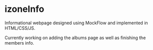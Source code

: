 # izoneInfo
Informational webpage designed using MockFlow and implemented in HTML/CSS/JS.

Currently working on adding the albums page as well as finishing the members info.
